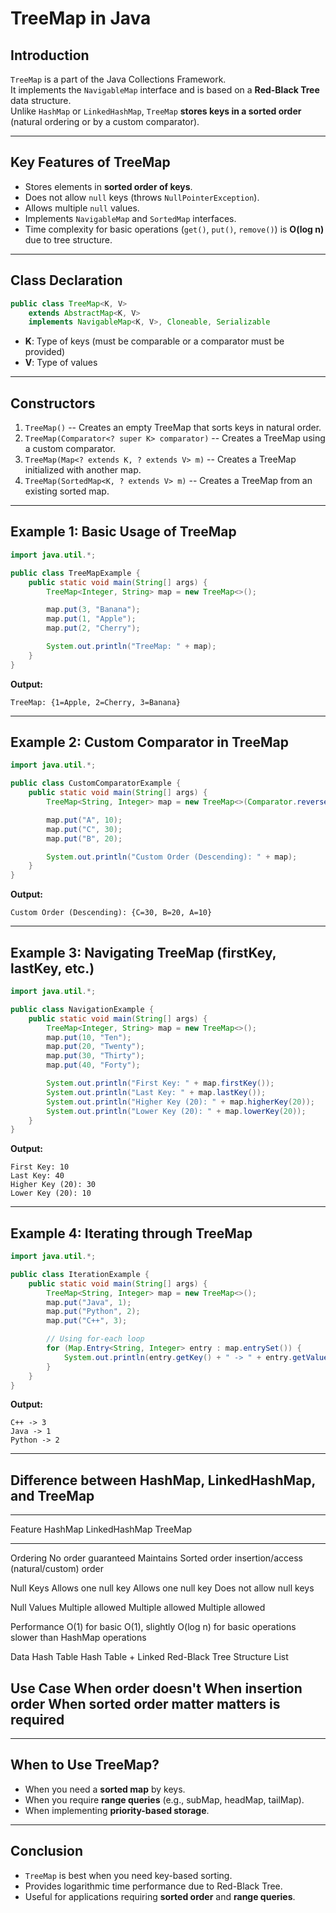 # TreeMap in Java

## Introduction

`TreeMap` is a part of the Java Collections Framework.\
It implements the `NavigableMap` interface and is based on a **Red-Black
Tree** data structure.\
Unlike `HashMap` or `LinkedHashMap`, `TreeMap` **stores keys in a sorted
order** (natural ordering or by a custom comparator).

------------------------------------------------------------------------

## Key Features of TreeMap

-   Stores elements in **sorted order of keys**.
-   Does not allow `null` keys (throws `NullPointerException`).
-   Allows multiple `null` values.
-   Implements `NavigableMap` and `SortedMap` interfaces.
-   Time complexity for basic operations (`get()`, `put()`, `remove()`)
    is **O(log n)** due to tree structure.

------------------------------------------------------------------------

## Class Declaration

``` java
public class TreeMap<K, V>
    extends AbstractMap<K, V>
    implements NavigableMap<K, V>, Cloneable, Serializable
```

-   **K**: Type of keys (must be comparable or a comparator must be
    provided)
-   **V**: Type of values

------------------------------------------------------------------------

## Constructors

1.  `TreeMap()` -- Creates an empty TreeMap that sorts keys in natural
    order.
2.  `TreeMap(Comparator<? super K> comparator)` -- Creates a TreeMap
    using a custom comparator.
3.  `TreeMap(Map<? extends K, ? extends V> m)` -- Creates a TreeMap
    initialized with another map.
4.  `TreeMap(SortedMap<K, ? extends V> m)` -- Creates a TreeMap from an
    existing sorted map.

------------------------------------------------------------------------

## Example 1: Basic Usage of TreeMap

``` java
import java.util.*;

public class TreeMapExample {
    public static void main(String[] args) {
        TreeMap<Integer, String> map = new TreeMap<>();

        map.put(3, "Banana");
        map.put(1, "Apple");
        map.put(2, "Cherry");

        System.out.println("TreeMap: " + map);
    }
}
```

**Output:**

    TreeMap: {1=Apple, 2=Cherry, 3=Banana}

------------------------------------------------------------------------

## Example 2: Custom Comparator in TreeMap

``` java
import java.util.*;

public class CustomComparatorExample {
    public static void main(String[] args) {
        TreeMap<String, Integer> map = new TreeMap<>(Comparator.reverseOrder());

        map.put("A", 10);
        map.put("C", 30);
        map.put("B", 20);

        System.out.println("Custom Order (Descending): " + map);
    }
}
```

**Output:**

    Custom Order (Descending): {C=30, B=20, A=10}

------------------------------------------------------------------------

## Example 3: Navigating TreeMap (firstKey, lastKey, etc.)

``` java
import java.util.*;

public class NavigationExample {
    public static void main(String[] args) {
        TreeMap<Integer, String> map = new TreeMap<>();
        map.put(10, "Ten");
        map.put(20, "Twenty");
        map.put(30, "Thirty");
        map.put(40, "Forty");

        System.out.println("First Key: " + map.firstKey());
        System.out.println("Last Key: " + map.lastKey());
        System.out.println("Higher Key (20): " + map.higherKey(20));
        System.out.println("Lower Key (20): " + map.lowerKey(20));
    }
}
```

**Output:**

    First Key: 10
    Last Key: 40
    Higher Key (20): 30
    Lower Key (20): 10

------------------------------------------------------------------------

## Example 4: Iterating through TreeMap

``` java
import java.util.*;

public class IterationExample {
    public static void main(String[] args) {
        TreeMap<String, Integer> map = new TreeMap<>();
        map.put("Java", 1);
        map.put("Python", 2);
        map.put("C++", 3);

        // Using for-each loop
        for (Map.Entry<String, Integer> entry : map.entrySet()) {
            System.out.println(entry.getKey() + " -> " + entry.getValue());
        }
    }
}
```

**Output:**

    C++ -> 3
    Java -> 1
    Python -> 2

------------------------------------------------------------------------

## Difference between HashMap, LinkedHashMap, and TreeMap

  -------------------------------------------------------------------------
  Feature       HashMap             LinkedHashMap        TreeMap
  ------------- ------------------- -------------------- ------------------
  Ordering      No order guaranteed Maintains            Sorted order
                                    insertion/access     (natural/custom)
                                    order                

  Null Keys     Allows one null key Allows one null key  Does not allow
                                                         null keys

  Null Values   Multiple allowed    Multiple allowed     Multiple allowed

  Performance   O(1) for basic      O(1), slightly       O(log n) for basic
                operations          slower than HashMap  operations

  Data          Hash Table          Hash Table + Linked  Red-Black Tree
  Structure                         List                 

  Use Case      When order doesn't  When insertion order When sorted order
                matter              matters              is required
  -------------------------------------------------------------------------

------------------------------------------------------------------------

## When to Use TreeMap?

-   When you need a **sorted map** by keys.
-   When you require **range queries** (e.g., subMap, headMap, tailMap).
-   When implementing **priority-based storage**.

------------------------------------------------------------------------

## Conclusion

-   `TreeMap` is best when you need key-based sorting.
-   Provides logarithmic time performance due to Red-Black Tree.
-   Useful for applications requiring **sorted order** and **range
    queries**.
